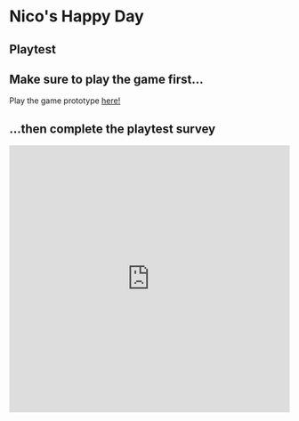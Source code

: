 # Nico's Happy Day
## Playtest

## Make sure to play the game first...
Play the game prototype [here!](https://jenny-lim.github.io/IASC-1P04/prototype/Nicos_Happy_Day.html)

## ...then complete the playtest survey
<iframe width="640px" height= "480px" src= "https://forms.office.com/Pages/ResponsePage.aspx?id=FRGudvwe8kqlNuKyRDrxoGAfyQp8EpxOri_jPHF29BZUNlVNUEU2WkE0U1JRUlpSRUdIOE9DTldFTC4u&embed=true" frameborder= "0" marginwidth= "0" marginheight= "0" style= "border: none; max-width:100%; max-height:100vh" allowfullscreen webkitallowfullscreen mozallowfullscreen msallowfullscreen> </iframe>
